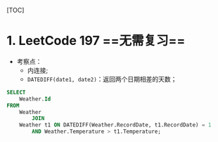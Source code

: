 [TOC]

# 1. LeetCode 197 ==无需复习==

- 考察点：
  - 内连接;
  - `DATEDIFF(date1, date2)`：返回两个日期相差的天数；

```sql
SELECT 
    Weather.Id
FROM
    Weather
        JOIN
    Weather t1 ON DATEDIFF(Weather.RecordDate, t1.RecordDate) = 1
        AND Weather.Temperature > t1.Temperature;
```